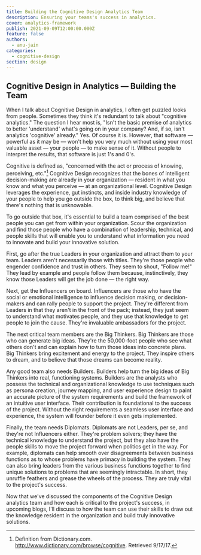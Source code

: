 ```yaml
---
title: Building the Cognitive Design Analytics Team
description: Ensuring your teams's success in analytics.
cover: analytics-framework
publish: 2021-09-09T12:00:00.000Z
feature: false
authors:
  - anu-jain
categories:
  - cognitive-design
section: design
---
```


## Cognitive Design in Analytics — Building the Team

When I talk about Cognitive Design in analytics, I often get puzzled
looks from people. Sometimes they think it's redundant to talk about
"cognitive analytics." The question I hear most is, "Isn't the basic
premise of analytics to better 'understand' what's going on in your
company? And, if so, isn't analytics 'cognitive' already." Yes. Of
course it is. However, that software — powerful as it may be — won't
help you very much without using your most valuable asset — your
people — to make sense of it. Without people to interpret the results,
that software is just 1's and 0's.

Cognitive is defined as, "concerned with the act or process of knowing,
perceiving, etc."[^1] Cognitive Design recognizes that the bones of
intelligent decision-making are already in your organization — resident
in what you know and what you perceive — at an organizational level.
Cognitive Design leverages the experience, gut instincts, and inside
industry knowledge of your people to help you go outside the box, to
think big, and believe that there's nothing that is unknowable.

To go outside that box, it's essential to build a team comprised of the
best people you can get from within your organization. Scour the
organization and find those people who have a combination of leadership,
technical, and people skills that will enable you to understand what
information you need to innovate and build your innovative solution.

First, go after the true Leaders in your organization and attract them
to your team. Leaders aren't necessarily those with titles. They're
those people who engender confidence and trust in others. They seem to
shout, "Follow me!" They lead by example and people follow them because,
instinctively, they know those Leaders will get the job done — the right
way.

Next, get the Influencers on board. Influencers are those who have the
social or emotional intelligence to influence decision making, or
decision-makers and can rally people to support the project. They're
different from Leaders in that they aren't in the front of the pack;
instead, they just seem to understand what motivates people, and they
use that knowledge to get people to join the cause. They're invaluable
ambassadors for the project.

The next critical team members are the Big Thinkers. Big Thinkers are
those who can generate big ideas. They're the 50,000-foot people who see
what others don't and can explain how to turn those ideas into concrete
plans. Big Thinkers bring excitement and energy to the project. They
inspire others to dream, and to believe that those dreams can become
reality.

Any good team also needs Builders. Builders help turn the big ideas of
Big Thinkers into real, functioning systems. Builders are the analysts
who possess the technical and organizational knowledge to use techniques
such as persona creation, journey mapping, and user experience design to
paint an accurate picture of the system requirements and build the
framework of an intuitive user interface. Their contribution is
foundational to the success of the project. Without the right
requirements a seamless user interface and experience, the system will
founder before it even gets implemented.

Finally, the team needs Diplomats. Diplomats are not Leaders, per se,
and they're not Influencers either. They're problem solvers; they have
the technical knowledge to understand the project, but they also have
the people skills to move the project forward when politics get in the
way. For example, diplomats can help smooth over disagreements between
business functions as to whose problems have primacy in building the
system. They can also bring leaders from the various business functions
together to find unique solutions to problems that are seemingly
intractable. In short, they unruffle feathers and grease the wheels of
the process. They are truly vital to the project's success.

Now that we've discussed the components of the Cognitive Design
analytics team and how each is critical to the project's success, in
upcoming blogs, I'll discuss to how the team can use their skills to
draw out the knowledge resident in the organization and build truly
innovative solutions.

[^1]: Definition from Dictionary.com.
    <http://www.dictionary.com/browse/cognitive>. Retrieved 9/17/17.
